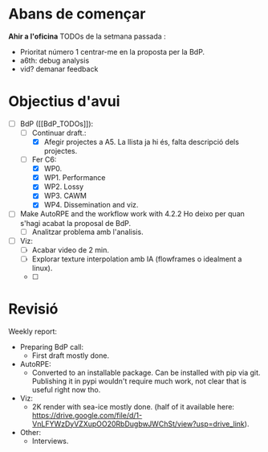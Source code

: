 # Abans de començar
**Ahir a l'oficina**
TODOs de la setmana passada :
- Prioritat número 1 centrar-me en la proposta per la BdP.
- a6th: debug analysis
- vid? demanar feedback

# Objectius d'avui
- [ ] BdP ([[BdP_TODOs]]):
	- [ ] Continuar draft.:
		- [x] Afegir projectes a A5.
		      La llista ja hi és, falta descripció dels projectes.
	- [ ] Fer C6:
		- [x] WP0.
		- [x] WP1. Performance
		- [x] WP2. Lossy
		- [x] WP3. CAWM
		- [x] WP4. Dissemination and viz.
- [ ] Make AutoRPE and the workflow work with 4.2.2
      Ho deixo per quan s'hagi acabat la proposal de BdP.
	- [ ] Analitzar problema amb l'analisis.
- [ ] Viz:
	- [ ] Acabar video de 2 min.
	- [ ] Explorar texture interpolation amb IA (flowframes o idealment a linux).
	- [ ] 

# Revisió
Weekly report:
- Preparing BdP call:
	- First draft mostly done.
- AutoRPE:
	- Converted to an installable package. Can be installed with pip via git. Publishing it in pypi wouldn't require much work, not clear that is useful right now tho.
- Viz:
	- 2K render with sea-ice mostly done. (half of it available here: https://drive.google.com/file/d/1-VnLFYWzDyVZXupOO20RbDugbwJWChSt/view?usp=drive_link).
- Other:
	- Interviews.




























































































































































































































































































































































































































































































































































































































































































































































































































































































































































































































































































































































































































































































































































































































































































































































































































































































































































































































































































































































































































































































































































































































































































































































































































































































































































































































































































































































































































































































































































































































































































































































































































































































































































































































































































































































































































































































































































































































































































































































































































































































































































































































































































































































































































































































































































































































































































































































































































































































































































































































































